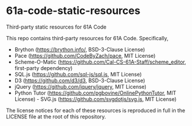 # 61a-code-static-resources
Third-party static resources for 61A Code

This repo contains third-party resources for 61A Code. Specifically,
 - Brython (https://brython.info/, BSD-3-Clause License)
 - Pace (https://github.com/CodeByZach/pace, MIT License)
 - Scheme-O-Matic (https://github.com/Cal-CS-61A-Staff/scheme_editor, first-party dependency)
 - SQL.js (https://github.com/sql-js/sql.js, MIT License)
 - D3 (https://github.com/d3/d3, BSD-3-Clause License)
 - jQuery (https://github.com/jquery/jquery, MIT License)
 - Python Tutor (https://github.com/pgbovine/OnlinePythonTutor, MIT License) - SVG.js (https://github.com/svgdotjs/svg.js, MIT License)
 
The license notices for each of these resources is reproduced in full in the LICENSE file at the root of this repository.
